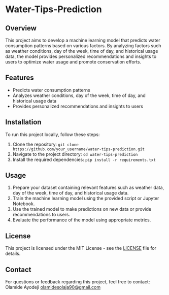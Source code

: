 # Water-Tips-Prediction

## Overview
This project aims to develop a machine learning model that predicts water consumption patterns based on various factors. By analyzing factors such as weather conditions, day of the week, time of day, and historical usage data, the model provides personalized recommendations and insights to users to optimize water usage and promote conservation efforts.

## Features
- Predicts water consumption patterns
- Analyzes weather conditions, day of the week, time of day, and historical usage data
- Provides personalized recommendations and insights to users

## Installation
To run this project locally, follow these steps:
1. Clone the repository: `git clone https://github.com/your_username/water-tips-prediction.git`
2. Navigate to the project directory: `cd water-tips-prediction`
3. Install the required dependencies: `pip install -r requirements.txt`

## Usage
1. Prepare your dataset containing relevant features such as weather data, day of the week, time of day, and historical usage data.
2. Train the machine learning model using the provided script or Jupyter Notebook.
3. Use the trained model to make predictions on new data or provide recommendations to users.
4. Evaluate the performance of the model using appropriate metrics.


## License
This project is licensed under the MIT License - see the [LICENSE](LICENSE) file for details.

## Contact
For questions or feedback regarding this project, feel free to contact:
Olamide Ayodeji olamidesolaja90@gmail.com

